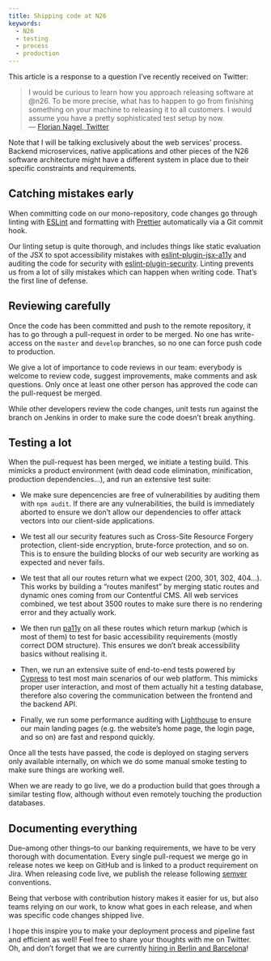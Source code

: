 ```yaml
---
title: Shipping code at N26
keywords:
  - N26
  - testing
  - process
  - production
---
```


This article is a response to a question I’ve recently received on Twitter:

> I would be curious to learn how you approach releasing software at @n26. To be more precise, what has to happen to go from finishing something on your machine to releasing it to all customers. I would assume you have a pretty sophisticated test setup by now.  
> — [Florian Nagel, Twitter](https://twitter.com/_floriannagel/status/1074660340414205958)

Note that I will be talking exclusively about the web services’ process. Backend microservices, native applications and other pieces of the N26 software architecture might have a different system in place due to their specific constraints and requirements.

## Catching mistakes early

When committing code on our mono-repository, code changes go through linting with [ESLint](https://eslint.org/) and formatting with [Prettier](https://github.com/prettier/prettier) automatically via a Git commit hook.

Our linting setup is quite thorough, and includes things like static evaluation of the JSX to spot accessibility mistakes with [eslint-plugin-jsx-a11y](https://www.npmjs.com/package/eslint-plugin-jsx-a11y) and auditing the code for security with [eslint-plugin-security](https://www.npmjs.com/package/eslint-plugin-security). Linting prevents us from a lot of silly mistakes which can happen when writing code. That’s the first line of defense.

## Reviewing carefully

Once the code has been committed and push to the remote repository, it has to go through a pull-request in order to be merged. No one has write-access on the `master` and `develop` branches, so no one can force push code to production.

We give a lot of importance to code reviews in our team: everybody is welcome to review code, suggest improvements, make comments and ask questions. Only once at least one other person has approved the code can the pull-request be merged.

While other developers review the code changes, unit tests run against the branch on Jenkins in order to make sure the code doesn’t break anything.

## Testing a lot

When the pull-request has been merged, we initiate a testing build. This mimicks a product environment (with dead code elimination, minification, production dependencies…), and run an extensive test suite:

- We make sure depencencies are free of vulnerabilities by auditing them with `npm audit`. If there are any vulnerabilities, the build is immediately aborted to ensure we don’t allow our dependencies to offer attack vectors into our client-side applications.

- We test all our security features such as Cross-Site Resource Forgery protection, client-side encryption, brute-force protection, and so on. This is to ensure the building blocks of our web security are working as expected and never fails.

- We test that all our routes return what we expect (200, 301, 302, 404…). This works by building a “routes manifest” by merging static routes and dynamic ones coming from our Contentful CMS. All web services combined, we test about 3500 routes to make sure there is no rendering error and they actually work.

- We then run [pa11y](https://pa11y.org/) on all these routes which return markup (which is most of them) to test for basic accessibility requirements (mostly correct DOM structure). This ensures we don’t break accessibility basics without realising it.

- Then, we run an extensive suite of end-to-end tests powered by [Cypress](https://www.cypress.io/) to test most main scenarios of our web platform. This mimicks proper user interaction, and most of them actually hit a testing database, therefore also covering the communication between the frontend and the backend API.

- Finally, we run some performance auditing with [Lighthouse](https://github.com/GoogleChrome/lighthouse) to ensure our main landing pages (e.g. the website’s home page, the login page, and so on) are fast and respond quickly.

Once all the tests have passed, the code is deployed on staging servers only available internally, on which we do some manual smoke testing to make sure things are working well.

When we are ready to go live, we do a production build that goes through a similar testing flow, although without even remotely touching the production databases.

## Documenting everything

Due–among other things–to our banking requirements, we have to be very thorough with documentation. Every single pull-request we merge go in release notes we keep on GitHub and is linked to a product requirement on Jira. When releasing code live, we publish the release following [semver](https://semver.org/) conventions.

Being that verbose with contribution history makes it easier for us, but also teams relying on our work, to know what goes in each release, and when was specific code changes shipped live.

I hope this inspire you to make your deployment process and pipeline fast and efficient as well! Feel free to share your thoughts with me on Twitter. Oh, and don’t forget that we are currently [hiring in Berlin and Barcelona](https://n26.com/en/careers/departments/13426?gh_jid=1485191&gh_src=4f88b7891)!
